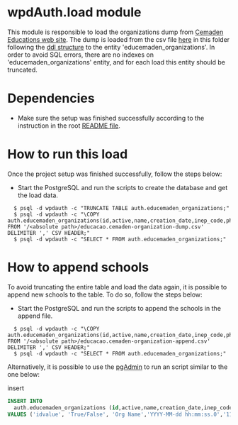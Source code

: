 # wpdAuth.load module
This module is responsible to load the organizations dump from [Cemaden Educations web site](http://educacao.cemaden.gov.br/site/organization/). The dump is loaded from the csv file [here](https://github.com/IGSD-UoW/wpdAuth/blob/main/load/educacao.cemaden-organization-dump.csv) in this folder following the [ddl structure](https://github.com/IGSD-UoW/wpdAuth/blob/main/db/ddl.sql) to the entity 'educemaden_organizations'. In order to avoid SQL errors, there are no indexes on 'educemaden_organizations' entity, and for each load this entity should be truncated.

# Dependencies

- Make sure the setup was finished successfully according to the instruction in the root [README file](https://github.com/IGSD-UoW/wpdAuth/blob/main/README.md).

# How to run this load

Once the project setup was finished successfully, follow the steps below:

- Start the PostgreSQL and run the scripts to create the database and get the load data.

```console
  $ psql -d wpdauth -c "TRUNCATE TABLE auth.educemaden_organizations;"
  $ psql -d wpdauth -c "\COPY auth.educemaden_organizations(id,active,name,creation_date,inep_code,phone,type,website,login,address,responsible) FROM '/<absolute path>/educacao.cemaden-organization-dump.csv' DELIMITER ',' CSV HEADER;"
  $ psql -d wpdauth -c "SELECT * FROM auth.educemaden_organizations;"
```

# How to append schools

To avoid truncating the entire table and load the data again, it is possible to append new schools to the table. To do so, follow the steps below:

- Start the PostgreSQL and run the scripts to append the schools in the append file.

```console
  $ psql -d wpdauth -c "\COPY auth.educemaden_organizations(id,active,name,creation_date,inep_code,phone,type,website,login,address,responsible) FROM '/<absolute path>/educacao.cemaden-organization-append.csv' DELIMITER ',' CSV HEADER;"
  $ psql -d wpdauth -c "SELECT * FROM auth.educemaden_organizations;"
```

Alternatively, it is possible to use the [pgAdmin](https://www.pgadmin.org/) to run an script similar to the one below:

insert
```sql
INSERT INTO 
  auth.educemaden_organizations (id,active,name,creation_date,inep_code,phone,type,website,login,address,responsible)
VALUES ('idvalue', 'True/False', 'Org Name','YYYY-MM-dd hh:mm:ss.0','1111111','(11) 223344556','SCHOOL/CIVIL_DEFENCE','NULL','111','112','112');
```
